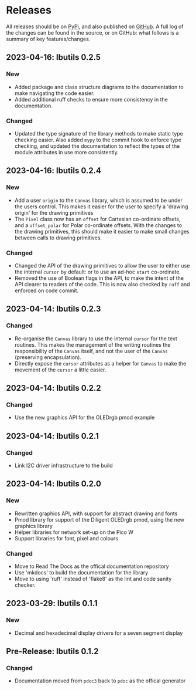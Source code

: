 # Releases

All releases should be on [PyPi](https://pypi.org/project/lbutils-mp/), and also published on [GitHub](https://github.com/dlove24/lbutils). A full log of the changes can be found in the source, or on GitHub: what follows is a summary of key features/changes.

## 2023-04-16: lbutils 0.2.5

### New

* Added package and class structure diagrams to the
documentation to make navigating the code easier.
* Added additional ruff checks to ensure more consistency
in the documentation.

### Changed

* Updated the type signature of the library methods to make
static type checking easier. Also added `mypy` to the commit 
hook to enforce type checking, and updated the documentation
to reflect the types of the module attributes in use more
consistently.

## 2023-04-16: lbutils 0.2.4

### New

* Add a user `origin` to the `Canvas` library, which is assumed to be under the users control. This
makes it easier for the user to specify a 'drawing origin' for the drawing primitives
* The `Pixel` class now has an `offset` for Cartesian co-ordinate offsets, and a `offset_polar` for Polar
co-ordinate offsets. With the changes to the drawing primitives, this should make it easier to make
small changes between calls to drawing primitives.

### Changed

* Changed the API of the drawing primitives to allow the user to either use the internal `cursor` by default: or to use an ad-hoc `start` co-ordinate.
* Removed the use of Boolean flags in the API, to make the intent of the API clearer to readers of the code. 
This is now also checked by `ruff` and enforced on code commit.

## 2023-04-14: lbutils 0.2.3

### Changed

* Re-organise the `Canvas` library to use the internal `cursor` for the text routines. This makes the
management of the writing routines the responsibility of the `Canvas` itself, and not the user
of the `Canvas` (preserving encapsulation).
* Directly expose the `cursor` attributes as a helper for `Canvas` to make the movement of the
`cursor` a little easier.

## 2023-04-14: lbutils 0.2.2

### Changed

* Use the new graphics API for the OLEDrgb pmod example

## 2023-04-14: lbutils 0.2.1

### Changed

* Link I2C driver infrastructure to the build

## 2023-04-14: lbutils 0.2.0

### New

* Rewritten graphics API, with support for abstract drawing and fonts
* Pmod library for support of the Diligent OLEDrgb pmod, using the new graphics library
* Helper libraries for network set-up on the Pico W
* Support libraries for font, pixel and colours

### Changed

* Move to Read The Docs as the offical documentation repository
* Use 'mkdocs' to build the documentation for the library
* Move to using 'ruff' instead of 'flake8' as the lint and code sanity checker.

## 2023-03-29: lbutils 0.1.1

### New

- Decimal and hexadecimal display drivers for a seven segment display

## Pre-Release: lbutils 0.1.2

### Changed

- Documentation moved from `pdoc3` back to `pdoc` as the offical generator

